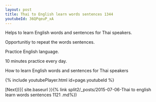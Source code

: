 ```yaml
---
layout: post
title: Thai to English learn words sentences 1344 
youtubeId: 36QPqeuP_xA
---
```

 
 
Helps to learn English words and sentences for Thai speakers.

Opportunitiy to repeat the words sentences. 

Practice English language. 
 
10 minutes practice every day. 
 
How to learn English words and sentences for Thai speakers 
 
{% include youtubePlayer.html id=page.youtubeId %}
 
 
[Next]({{ site.baseurl }}{% link  split2/_posts/2015-07-06-Thai to english learn words sentences 1121 .md%})
 
